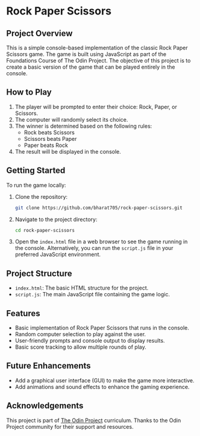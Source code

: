 # Rock Paper Scissors

## Project Overview
This is a simple console-based implementation of the classic Rock Paper Scissors game. The game is built using JavaScript as part of the Foundations Course of The Odin Project. The objective of this project is to create a basic version of the game that can be played entirely in the console.

## How to Play
1. The player will be prompted to enter their choice: Rock, Paper, or Scissors.
2. The computer will randomly select its choice.
3. The winner is determined based on the following rules:
   - Rock beats Scissors
   - Scissors beats Paper
   - Paper beats Rock
4. The result will be displayed in the console.

## Getting Started
To run the game locally:

1. Clone the repository:
    ```bash
    git clone https://github.com/bharat705/rock-paper-scissors.git
    ```
2. Navigate to the project directory:
    ```bash
    cd rock-paper-scissors
    ```
3. Open the `index.html` file in a web browser to see the game running in the console. Alternatively, you can run the `script.js` file in your preferred JavaScript environment.

## Project Structure
- `index.html`: The basic HTML structure for the project.
- `script.js`: The main JavaScript file containing the game logic.

## Features
- Basic implementation of Rock Paper Scissors that runs in the console.
- Random computer selection to play against the user.
- User-friendly prompts and console output to display results.
- Basic score tracking to allow multiple rounds of play.

## Future Enhancements
- Add a graphical user interface (GUI) to make the game more interactive.
- Add animations and sound effects to enhance the gaming experience.

## Acknowledgements
This project is part of [The Odin Project](https://www.theodinproject.com) curriculum. Thanks to the Odin Project community for their support and resources.
